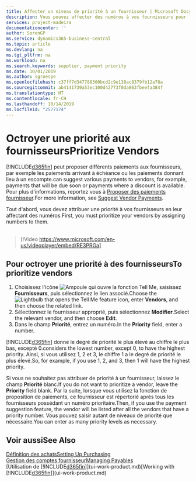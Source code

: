 ```yaml
---
title: Affecter un niveau de priorité à un fournisseur | Microsoft Docs
description: Vous pouvez affecter des numéros à vos fournisseurs pour les classer par ordre de priorité et faciliter des propositions de paiement dans Business Central.
services: project-madeira
documentationcenter: ''
author: SorenGP
ms.service: dynamics365-business-central
ms.topic: article
ms.devlang: na
ms.tgt_pltfrm: na
ms.workload: na
ms.search.keywords: supplier, payment priority
ms.date: 10/01/2019
ms.author: sgroespe
ms.openlocfilehash: c37ff7d347788300bcd2c9e138ac8379fb12a78a
ms.sourcegitcommit: ab4141739a53ec100d42773f0da863fbeefa384f
ms.translationtype: HT
ms.contentlocale: fr-CH
ms.lasthandoff: 10/14/2019
ms.locfileid: "2577174"
---
```

# <a name="prioritize-vendors"></a><span data-ttu-id="43b03-103">Octroyer une priorité aux fournisseurs</span><span class="sxs-lookup"><span data-stu-id="43b03-103">Prioritize Vendors</span></span>
[!INCLUDE[d365fin](includes/d365fin_md.md)] <span data-ttu-id="43b03-104">peut proposer différents paiements aux fournisseurs, par exemple les paiements arrivant à échéance ou les paiements donnant lieu à un escompte.</span><span class="sxs-lookup"><span data-stu-id="43b03-104">can suggest various payments to vendors, for example, payments that will be due soon or payments where a discount is available.</span></span> <span data-ttu-id="43b03-105">Pour plus d'informations, reportez vous à [Proposer des paiements fournisseur](payables-how-suggest-vendor-payments.md).</span><span class="sxs-lookup"><span data-stu-id="43b03-105">For more information, see [Suggest Vendor Payments](payables-how-suggest-vendor-payments.md).</span></span>

<span data-ttu-id="43b03-106">Tout d'abord, vous devez attribuer une priorité à vos fournisseurs en leur affectant des numéros.</span><span class="sxs-lookup"><span data-stu-id="43b03-106">First, you must prioritize your vendors by assigning numbers to them.</span></span>
<br><br>
> [!Video https://www.microsoft.com/en-us/videoplayer/embed/RE3PRGa]

## <a name="to-prioritize-vendors"></a><span data-ttu-id="43b03-107">Pour octroyer une priorité à des fournisseurs</span><span class="sxs-lookup"><span data-stu-id="43b03-107">To prioritize vendors</span></span>
1. <span data-ttu-id="43b03-108">Choisissez l'icône ![Ampoule qui ouvre la fonction Tell Me](media/ui-search/search_small.png "Dites-moi ce que vous voulez faire"), saisissez **Fournisseurs**, puis sélectionnez le lien associé.</span><span class="sxs-lookup"><span data-stu-id="43b03-108">Choose the ![Lightbulb that opens the Tell Me feature](media/ui-search/search_small.png "Tell me what you want to do") icon, enter **Vendors**, and then choose the related link.</span></span>
2. <span data-ttu-id="43b03-109">Sélectionnez le fournisseur approprié, puis sélectionnez **Modifier**.</span><span class="sxs-lookup"><span data-stu-id="43b03-109">Select the relevant vendor, and then choose **Edit**.</span></span>
3. <span data-ttu-id="43b03-110">Dans le champ **Priorité**, entrez un numéro.</span><span class="sxs-lookup"><span data-stu-id="43b03-110">In the **Priority** field, enter a number.</span></span>

[!INCLUDE[d365fin](includes/d365fin_md.md)] <span data-ttu-id="43b03-111">donne le degré de priorité le plus élevé au chiffre le plus bas, excepté 0.</span><span class="sxs-lookup"><span data-stu-id="43b03-111">considers the lowest number, except 0, to have the highest priority.</span></span> <span data-ttu-id="43b03-112">Ainsi, si vous utilisez 1, 2 et 3, le chiffre 1 a le degré de priorité le plus élevé.</span><span class="sxs-lookup"><span data-stu-id="43b03-112">So, for example, if you use 1, 2, and 3, then 1 will have the highest priority.</span></span>

<span data-ttu-id="43b03-113">Si vous ne souhaitez pas attribuer de priorité à un fournisseur, laissez le champ **Priorité** blanc.</span><span class="sxs-lookup"><span data-stu-id="43b03-113">If you do not want to prioritize a vendor, leave the **Priority** field blank.</span></span> <span data-ttu-id="43b03-114">Par la suite, lorsque vous utilisez la fonction de proposition de paiements, ce fournisseur est répertorié après tous les fournisseurs possédant un numéro prioritaire.</span><span class="sxs-lookup"><span data-stu-id="43b03-114">Then, if you use the payment suggestion feature, the vendor will be listed after all the vendors that have a priority number.</span></span> <span data-ttu-id="43b03-115">Vous pouvez saisir autant de niveaux de priorité que nécessaire.</span><span class="sxs-lookup"><span data-stu-id="43b03-115">You can enter as many priority levels as necessary.</span></span>

## <a name="see-also"></a><span data-ttu-id="43b03-116">Voir aussi</span><span class="sxs-lookup"><span data-stu-id="43b03-116">See Also</span></span>
[<span data-ttu-id="43b03-117">Définition des achats</span><span class="sxs-lookup"><span data-stu-id="43b03-117">Setting Up Purchasing</span></span>](purchasing-setup-purchasing.md)  
[<span data-ttu-id="43b03-118">Gestion des comptes fournisseur</span><span class="sxs-lookup"><span data-stu-id="43b03-118">Managing Payables</span></span>](payables-manage-payables.md)  
<span data-ttu-id="43b03-119">[Utilisation de [!INCLUDE[d365fin](includes/d365fin_md.md)]](ui-work-product.md)</span><span class="sxs-lookup"><span data-stu-id="43b03-119">[Working with [!INCLUDE[d365fin](includes/d365fin_md.md)]](ui-work-product.md)</span></span>
